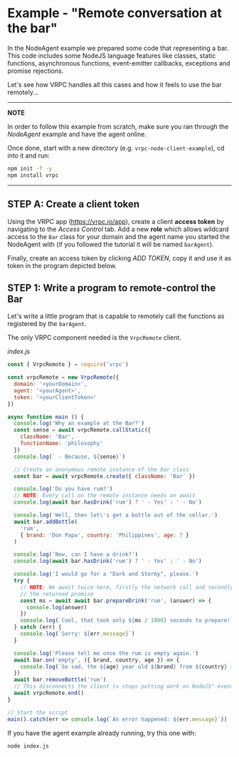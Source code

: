 # Example - "Remote conversation at the bar"

In the NodeAgent example we prepared some code that representing a bar. This
code includes some NodeJS language features like classes, static functions,
asynchronous functions, event-emitter callbacks, exceptions and promise
rejections.

Let's see how VRPC handles all this cases and how it feels to use the bar
remotely...

---
**NOTE**

In order to follow this example from scratch, make sure you ran through the
*NodeAgent* example and have the agent online.

Once done, start with a new
directory (e.g. `vrpc-node-client-example`), cd into it and run:

```bash
npm init -f -y
npm install vrpc
```

---

## STEP A: Create a client token

Using the VRPC app (https://vrpc.io/app), create a client **access token** by
navigating to the *Access Control* tab. Add a new **role** which allows wildcard
access to the `Bar` class for your domain and the agent name you started the
NodeAgent with (if you followed the tutorial it will be named `barAgent`).

Finally, create an access token by clicking *ADD TOKEN*, copy it and use
it as token in the program depicted below.


## STEP 1: Write a program to remote-control the Bar

Let's write a little program that is capable to remotely call the functions
as registered by the `barAgent`.

The only VRPC component needed is the `VrpcRemote` client.

*index.js*

```javascript
const { VrpcRemote } = require('vrpc')

const vrpcRemote = new VrpcRemote({
  domain: '<yourDomain>',
  agent: '<yourAgent>',
  token: '<yourClientToken>'
})

async function main () {
  console.log('Why an example at the Bar?')
  const sense = await vrpcRemote.callStatic({
    className: 'Bar',
    functionName: 'philosophy'
  })
  console.log(` - Because, ${sense}`)

  // Create an anonymous remote instance of the bar class
  const bar = await vrpcRemote.create({ className: 'Bar' })

  console.log('Do you have rum?')
  // NOTE: Every call on the remote instance needs an await
  console.log(await bar.hasDrink('rum') ? ' - Yes' : ' - No')

  console.log('Well, then let\'s get a bottle out of the cellar.')
  await bar.addBottle(
    'rum',
    { brand: 'Don Papa', country: 'Philippines', age: 7 }
  )

  console.log('Now, can I have a drink?')
  console.log(await bar.hasDrink('rum') ? ' - Yes' : ' - No')

  console.log('I would go for a "Dark and Stormy", please.')
  try {
    // NOTE: We await twice here, firstly the network call and secondly
    // the returned promise
    const ms = await await bar.prepareDrink('rum', (answer) => {
      console.log(answer)
    })
    console.log(`Cool, that took only ${ms / 1000} seconds to prepare!`)
  } catch (err) {
    console.log(`Sorry: ${err.message}`)
  }

  console.log('Please tell me once the rum is empty again.')
  await bar.on('empty', ({ brand, country, age }) => {
    console.log(`So sad, the ${age} year old ${brand} from ${country} is empty.`)
  })
  await bar.removeBottle('rum')
  // This disconnects the client (= stops putting work on NodeJS' event loop)
  await vrpcRemote.end()
}

// Start the script
main().catch(err => console.log(`An error happened: ${err.message}`))
```

If you have the agent example already running, try this one with:

```bash
node index.js
```
